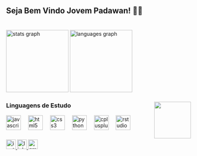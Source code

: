 <h2 align="left">Seja Bem Vindo Jovem Padawan! 🚀🌠</h2>

###

<br clear="both">

<div align="left">
  <img src="https://github-readme-stats.vercel.app/api?username=EmilyFilisbino&hide_title=false&hide_rank=false&show_icons=true&include_all_commits=false&count_private=false&disable_animations=false&theme=tokyonight&locale=pt-br&hide_border=true" height="170" alt="stats graph"  />
  <img src="https://github-readme-stats.vercel.app/api/top-langs?username=EmilyFilisbino&locale=en&hide_title=false&layout=compact&card_width=320&langs_count=5&theme=tokyonight&hide_border=false" height="170" alt="languages graph"  />
</div>

###

<img align="right" height="100" src="https://i.redd.it/x4p9u8qpairx.gif"  />

### Linguagens de Estudo

<div align="left">
  <img src="https://cdn.jsdelivr.net/gh/devicons/devicon/icons/javascript/javascript-original.svg" height="40" alt="javascript logo"  />
  <img width="12" />
  <img src="https://cdn.jsdelivr.net/gh/devicons/devicon/icons/html5/html5-original.svg" height="40" alt="html5 logo"  />
  <img width="12" />
  <img src="https://cdn.jsdelivr.net/gh/devicons/devicon/icons/css3/css3-original.svg" height="40" alt="css3 logo"  />
  <img width="12" />
  <img src="https://cdn.jsdelivr.net/gh/devicons/devicon/icons/python/python-original.svg" height="40" alt="python logo"  />
  <img width="12" />
  <img src="https://cdn.jsdelivr.net/gh/devicons/devicon/icons/cplusplus/cplusplus-original.svg" height="40" alt="cplusplus logo"  />
  <img width="12" />
  <img src="https://cdn.jsdelivr.net/gh/devicons/devicon/icons/rstudio/rstudio-original.svg" height="40" alt="rstudio logo"  />
</div>

###

<div align="left">
  <a href="https://instagram.com/emf_tux" target="_blank">
    <img src="https://img.shields.io/static/v1?message=emf.tux&logo=instagram&label=&color=E4405F&logoColor=white&labelColor=&style=flat" height="26" alt="instagram logo"  />
  </a>
  <a href="https://www.linkedin.com/in/emily-filisbino-3182501b7/" target="_blank">
    <img src="https://img.shields.io/static/v1?message=Emily%20Filisbino&logo=linkedin&label=&color=0077B5&logoColor=gray&labelColor=&style=flat" height="26" alt="linkedin logo"  />
  </a>
  <a href="emilymariafilisbino13@gmail.com" target="_blank">
    <img src="https://img.shields.io/static/v1?message=emilymariafilisbino13@gmail.com&logo=gmail&label=&color=D14836&logoColor=white&labelColor=&style=flat" height="26" alt="gmail logo"  />
  </a>
</div>

###
